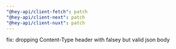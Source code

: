 ```yaml
---
"@hey-api/client-fetch": patch
"@hey-api/client-next": patch
"@hey-api/client-nuxt": patch
---
```


fix: dropping Content-Type header with falsey but valid json body
